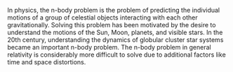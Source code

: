 In physics, the n-body problem is the problem of predicting the individual motions of a group of celestial objects interacting with each other gravitationally. Solving this problem has been motivated by the desire to understand the motions of the Sun, Moon, planets, and visible stars. In the 20th century, understanding the dynamics of globular cluster star systems became an important n-body problem. The n-body problem in general relativity is considerably more difficult to solve due to additional factors like time and space distortions.
